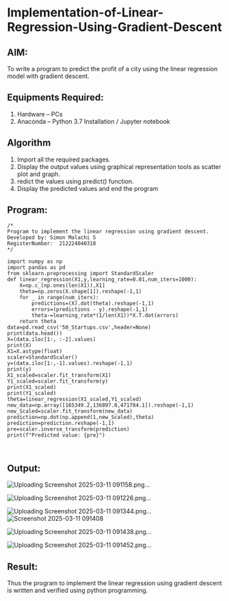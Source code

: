 # Implementation-of-Linear-Regression-Using-Gradient-Descent

## AIM:
To write a program to predict the profit of a city using the linear regression model with gradient descent.

## Equipments Required:
1. Hardware – PCs
2. Anaconda – Python 3.7 Installation / Jupyter notebook

## Algorithm
1. Import all the required packages.
2. Display the output values using graphical representation tools as scatter plot and graph.
3. redict the values using predict() function.
4. Display the predicted values and end the program

## Program:
```
/*
Program to implement the linear regression using gradient descent.
Developed by: Simon Malachi S
RegisterNumber:  212224040318
*/
```
```
import numpy as np
import pandas as pd
from sklearn.preprocessing import StandardScaler
def linear_regression(X1,y,learning_rate=0.01,num_iters=1000):
    X=np.c_[np.ones(len(X1)),X1]
    theta=np.zeros(X.shape[1]).reshape(-1,1)
    for _ in range(num_iters):
        predictions=(X).dot(theta).reshape(-1,1)
        errors=(predictions - y).reshape(-1,1)
        theta-=learning_rate*(1/len(X1))*X.T.dot(errors)
    return theta
data=pd.read_csv('50_Startups.csv',header=None)
print(data.head())
X=(data.iloc[1:, :-2].values)
print(X)
X1=X.astype(float)
scaler=StandardScaler()
y=(data.iloc[1:,-1].values).reshape(-1,1)
print(y)
X1_scaled=scaler.fit_transform(X1)
Y1_scaled=scaler.fit_transform(y)
print(X1_scaled)
print(Y1_scaled)
theta=linear_regression(X1_scaled,Y1_scaled)
new_data=np.array([165349.2,136897.8,471784.1]).reshape(-1,1)
new_Scaled=scaler.fit_transform(new_data)
prediction=np.dot(np.append(1,new_Scaled),theta)
prediction=prediction.reshape(-1,1)
pre=scaler.inverse_transform(prediction)
print(f"Predicted value: {pre}")



```

## Output:
![Uploading Screenshot 2025-03-11 091158.png…]()

![Uploading Screenshot 2025-03-11 091226.png…]()

![Uploading Screenshot 2025-03-11 091344.png…]()
![Screenshot 2025-03-11 091408](https://github.com/user-attachments/assets/059ffd95-1078-446f-9708-3cc540cce4b3)

![Uploading Screenshot 2025-03-11 091438.png…]()

![Uploading Screenshot 2025-03-11 091452.png…]()

## Result:
Thus the program to implement the linear regression using gradient descent is written and verified using python programming.
